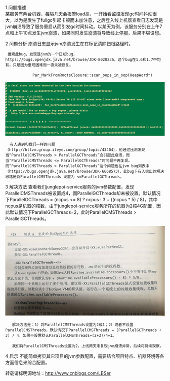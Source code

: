 1 问题描述     
      某服务有两台机器，每隔几天会报警load高，一开始看监控发现gc时间抖动很大，以为是发生了fullgc引起卡顿而未加注意，之后登入线上机器查看日志发现是jvm崩溃导致了服务重启从而引发gc时间抖动。以某天为例，该服务分别在上午7点和上午10点发生jvm崩溃，如果同时发生崩溃将导致线上停服，后果不堪设想。

2 问题分析
     崩溃日志显示jvm崩溃发生在在标记清除扫根路径时。

     搜索此bug，发现是jvm的一个已知bug，https://bugs.openjdk.java.net/browse/JDK-8020236，这个bug在1.6和1.7中均有，只是因为重现困难而一直未被修复。

                Par_MarkFromRootsClosure::scan_oops_in_oop(HeapWord*)

![](_paste_img/ParallelCMSThreads/2018-01-24-10-18-31.png)

 

      有人遇到和我们一样的问题（http://hllvm.group.iteye.com/group/topic/43404），他通过压测发现当“ParallelCMSThreads > ParallelGCThreads”会引起此崩溃，而当"ParallelCMSThreads <= ParallelGCThreads"时问题不再复现。而“ParallelCMSThreads > ParallelGCThreads”这个问题也在jvm bug列表中（https://bugs.openjdk.java.net/browse/JDK-6668573），此bug下有人给出的解决思路是将ParallelCMSThreads 设置为 <=ParallelGCThreads。

3 解决方法
        查看我们junglepoi-service服务的jvm参数配置，发现ParallelCMSThreads被设置成4，而ParallelGCThreads却未被设置。默认情况下ParallelGCThreads = (ncpus <= 8) ? ncpus : 3 + ((ncpus * 5) / 8)，其中ncpus是机器的核数，由于junglepoi-service服务所在的机器为2核4G配置，因此默认情况下ParallelGCThreads=2，此时ParallelCMSThreads > ParallelGCThreads。       

![](_paste_img/ParallelCMSThreads/2018-01-24-13-34-38.png)

       解决方法是：1）将ParallelCMSThreads设置为2或1；2）或者不设置ParallelCMSThreads，默认情况下ParallelCMSThreads = (ParallelGCThreads + 3) / 4，如果不设置默认ParallelCMSThreads=(2+3)/4=1。

       我们将ParallelCMSThreads设置为2，上线两天未复现jvm崩溃异常，后续将持续观察。

4 启示
       不能简单拷贝其它项目的jvm参数配置，需要结合项目特点、机器环境等各方面信息来综合配置。

转载请标明源地址：http://www.cnblogs.com/LBSer